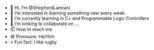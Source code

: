 - 👋 Hi, I’m @ShepherdLamrani
- 👀 I’m interested in learning something new every week.
- 🌱 I’m currently learning in C+ and Programmable Logic Controllers
- 💞️ I’m looking to collaborate on ...
- 📫 How to reach me 
- 😄 Pronouns: He/Him
- ⚡ Fun fact: I like rugby

<!---
ShepherdLamrani/ShepherdLamrani is a ✨ special ✨ repository because its `README.md` (this file) appears on your GitHub profile.
You can click the Preview link to take a look at your changes.
--->
